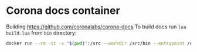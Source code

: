 # Corona docs container

Building https://github.com/coronalabs/corona-docs
To build docs run `lua build.lua` from `bin` directory:
```sh
docker run --rm -it -v "$(pwd)":/src --workdir /src/bin --entrypoint /usr/bin/lua  coronalabs/docs build.lua
```
